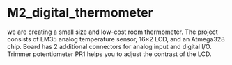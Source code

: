 # M2_digital_thermometer
we are creating a small size and low-cost room thermometer. The project consists of LM35 analog temperature sensor, 16×2 LCD, and an Atmega328 chip. Board has 2 additional connectors for analog input and digital I/O. Trimmer potentiometer PR1 helps you to adjust the contrast of the LCD.  
